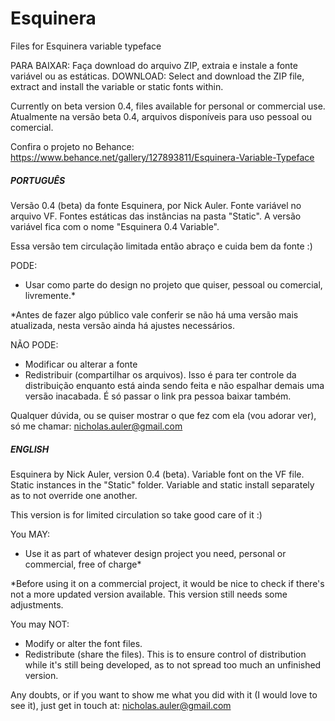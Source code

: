 # Esquinera
Files for Esquinera variable typeface

PARA BAIXAR: Faça download do arquivo ZIP, extraia e instale a fonte variável ou as estáticas.
DOWNLOAD: Select and download the ZIP file, extract and install the variable or static fonts within.

Currently on beta version 0.4, files available for personal or commercial use.
Atualmente na versão beta 0.4, arquivos disponíveis para uso pessoal ou comercial.

Confira o projeto no Behance: https://www.behance.net/gallery/127893811/Esquinera-Variable-Typeface

##### PORTUGUÊS

Versão 0.4 (beta) da fonte Esquinera, por Nick Auler.
Fonte variável no arquivo VF.
Fontes estáticas das instâncias na pasta "Static".
A versão variável fica com o nome "Esquinera 0.4 Variable".

Essa versão tem circulação limitada então abraço e cuida bem da fonte :)

PODE:
- Usar como parte do design no projeto que quiser, pessoal ou comercial, livremente.*

*Antes de fazer algo público vale conferir se não há uma versão mais atualizada, nesta versão ainda há ajustes necessários.

NÃO PODE:
- Modificar ou alterar a fonte
- Redistribuir (compartilhar os arquivos). Isso é para ter controle da distribuição enquanto está ainda sendo feita e não espalhar demais uma versão inacabada. É só passar o link pra pessoa baixar também.

Qualquer dúvida, ou se quiser mostrar o que fez com ela (vou adorar ver), só me chamar:
nicholas.auler@gmail.com


##### ENGLISH

Esquinera by Nick Auler, version 0.4 (beta).
Variable font on the VF file.
Static instances in the "Static" folder.
Variable and static install separately as to not override one another.


This version is for limited circulation so take good care of it :)

You MAY:
- Use it as part of whatever design project you need, personal or commercial, free of charge*

*Before using it on a commercial project, it would be nice to check if there's not a more updated version available. This version still needs some adjustments.

You may NOT:
- Modify or alter the font files.
- Redistribute (share the files). This is to ensure control of distribution while it's still being developed, as to not spread too much an unfinished version.

Any doubts, or if you want to show me what you did with it (I would love to see it), just get in touch at:
nicholas.auler@gmail.com

